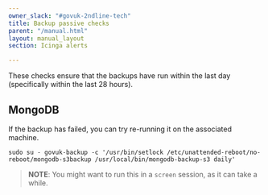 ```yaml
---
owner_slack: "#govuk-2ndline-tech"
title: Backup passive checks
parent: "/manual.html"
layout: manual_layout
section: Icinga alerts

---
```


These checks ensure that the backups have run within the last day (specifically
within the last 28 hours).

## MongoDB

If the backup has failed, you can try re-running it on the associated machine.

```shell
sudo su - govuk-backup -c '/usr/bin/setlock /etc/unattended-reboot/no-reboot/mongodb-s3backup /usr/local/bin/mongodb-backup-s3 daily'
```

> **NOTE**: You might want to run this in a `screen` session, as it can take a while.
